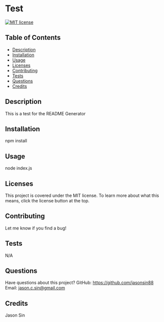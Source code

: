 # Test

  [![MIT license](https://img.shields.io/badge/License-MIT-blue.svg)](https://lbesson.mit-license.org/)

  ## Table of Contents
  * [Description](#description)
  * [Installation](#installation)
  * [Usage](#usage)
  * [Licenses](#licenses)
  * [Contributing](#contributing)
  * [Tests](#tests)
  * [Questions](#questions)
  * [Credits](#credits)
  
  ## Description
  This is a test for the README Generator
  
  ## Installation
  npm install

  ## Usage
  node index.js

  ## Licenses
  This project is covered under the MIT license. To learn more about what this means, click the license button at the top.

  ## Contributing
  Let me know if you find a bug!

  ## Tests
  N/A

  ## Questions
  Have questions about this project?
  GitHub: https://github.com/jasonsin88
  Email: jason.c.sin@gmail.com

  ## Credits
  Jason Sin
